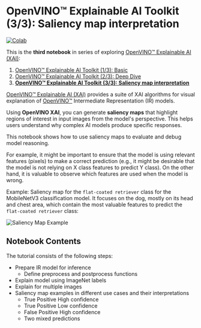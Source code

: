 # OpenVINO™ Explainable AI Toolkit (3/3): Saliency map interpretation

[![Colab](https://colab.research.google.com/assets/colab-badge.svg)](https://colab.research.google.com/github/openvinotoolkit/openvino_notebooks/blob/latest/notebooks/explainable-ai-3-map-interpretation/explainable-ai-3-map-interpretation.ipynb)

This is the **third notebook** in series of exploring [OpenVINO™ Explainable AI (XAI)](https://github.com/openvinotoolkit/openvino_xai/):

1. [OpenVINO™ Explainable AI Toolkit (1/3): Basic](https://github.com/openvinotoolkit/openvino_notebooks/tree/latest/notebooks/explainable-ai-1-basic)
2. [OpenVINO™ Explainable AI Toolkit (2/3): Deep Dive](https://github.com/openvinotoolkit/openvino_notebooks/tree/latest/notebooks/explainable-ai-2-deep-dive)
3. [**OpenVINO™ Explainable AI Toolkit (3/3): Saliency map interpretation**](https://github.com/openvinotoolkit/openvino_notebooks/tree/latest/notebooks/explainable-ai-3-map-interpretation)

[OpenVINO™ Explainable AI (XAI)](https://github.com/openvinotoolkit/openvino_xai/) provides a suite of XAI algorithms for visual explanation of
[OpenVINO™](https://github.com/openvinotoolkit/openvino) Intermediate Representation (IR) models.

Using **OpenVINO XAI**, you can generate **saliency maps** that highlight regions of interest in input images from the model's perspective. This helps users understand why complex AI models produce specific responses.

This notebook shows how to use saliency maps to evaluate and debug model reasoning.

For example, it might be important to ensure that the model is using relevant features (pixels) to make a correct prediction (e.g., it might be desirable that the model is not relying on X class features to predict Y class). On the other hand, it is valuable to observe which features are used when the model is wrong.

Example: Saliency map for the `flat-coated retriever` class for the MobileNetV3 classification model. It focuses on the dog, mostly on its head and chest area, which contain the most valuable features to predict the `flat-coated retriever` class:

![Saliency Map Example](https://github.com/user-attachments/assets/5557d79d-2e9a-4784-aa17-fea2931a1435)

## Notebook Contents

The tutorial consists of the following steps:

- Prepare IR model for inference
  - Define preprocess and postprocess functions
- Explain model using ImageNet labels
- Explain for multiple images
- Saliency map examples in different use cases and their interpretations
  - True Positive High confidence
  - True Positive Low confidence
  - False Positive High confidence
  - Two mixed predictions
